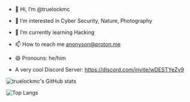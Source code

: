 - 👋 Hi, I’m @truelockmc
- 👀 I’m interested in Cyber Security, Nature, Photography
- 🌱 I’m currently learning Hacking
- 📫 How to reach me anonyson@proton.me
- 😄 Pronouns: he/him

- A very cool Discord Server: https://discord.com/invite/wDESTYeZy9

![truelockmc's GitHub stats](https://github-readme-stats.vercel.app/api?username=truelockmc&show_icons=true&theme=dark)

<a> 
</a>

![Top Langs](https://github-readme-stats.vercel.app/api/top-langs/?username=truelockmc&size_weight=0.5&count_weight=0.5&theme=dark)




